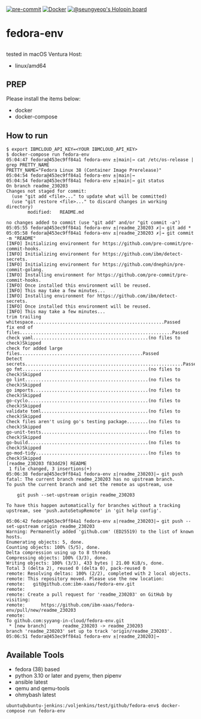 [![pre-commit](https://github.com/ibm-xaas/fedora-env/actions/workflows/pre-commit.yaml/badge.svg?branch=main)](https://github.com/ibm-xaas/fedora-env/actions/workflows/pre-commit.yaml)
[![Docker](https://github.com/ibm-xaas/fedora-env/actions/workflows/docker-publish.yml/badge.svg)](https://github.com/ibm-xaas/fedora-env/actions/workflows/docker-publish.yml)
[![@seungyeop's Holopin board](https://holopin.me/seungyeop)](https://holopin.io/@seungyeop)

# fedora-env
##
tested in macOS Ventura
Host:
- linux/amd64


## PREP

Please install the items below:
* docker
* docker-compose

## How to run
```
$ export IBMCLOUD_API_KEY=<YOUR IBMCLOUD_API_KEY>
$ docker-compose run fedora-env
05:04:47 fedora@453ec9ff84a1 fedora-env ±|main|→ cat /etc/os-release | grep PRETTY_NAME
PRETTY_NAME="Fedora Linux 38 (Container Image Prerelease)"
05:04:54 fedora@453ec9ff84a1 fedora-env ±|main|→
05:04:54 fedora@453ec9ff84a1 fedora-env ±|main|→ git status
On branch readme_230203
Changes not staged for commit:
  (use "git add <file>..." to update what will be committed)
  (use "git restore <file>..." to discard changes in working directory)
        modified:   README.md

no changes added to commit (use "git add" and/or "git commit -a")
05:05:55 fedora@453ec9ff84a1 fedora-env ±|readme_230203 ✗|→ git add *
05:05:58 fedora@453ec9ff84a1 fedora-env ±|readme_230203 ✗|→ git commit -m "README"
[INFO] Initializing environment for https://github.com/pre-commit/pre-commit-hooks.
[INFO] Initializing environment for https://github.com/ibm/detect-secrets.
[INFO] Initializing environment for https://github.com/dnephin/pre-commit-golang.
[INFO] Installing environment for https://github.com/pre-commit/pre-commit-hooks.
[INFO] Once installed this environment will be reused.
[INFO] This may take a few minutes...
[INFO] Installing environment for https://github.com/ibm/detect-secrets.
[INFO] Once installed this environment will be reused.
[INFO] This may take a few minutes...
trim trailing whitespace.................................................Passed
fix end of files.........................................................Passed
check yaml...........................................(no files to check)Skipped
check for added large files..............................................Passed
Detect secrets...........................................................Passed
go fmt...............................................(no files to check)Skipped
go lint..............................................(no files to check)Skipped
go imports...........................................(no files to check)Skipped
go-cyclo.............................................(no files to check)Skipped
validate toml........................................(no files to check)Skipped
Check files aren't using go's testing package........(no files to check)Skipped
go-unit-tests........................................(no files to check)Skipped
go-build.............................................(no files to check)Skipped
go-mod-tidy..........................................(no files to check)Skipped
[readme_230203 f83dd29] README
 1 file changed, 3 insertions(+)
05:06:38 fedora@453ec9ff84a1 fedora-env ±|readme_230203|→ git push
fatal: The current branch readme_230203 has no upstream branch.
To push the current branch and set the remote as upstream, use

    git push --set-upstream origin readme_230203

To have this happen automatically for branches without a tracking
upstream, see 'push.autoSetupRemote' in 'git help config'.

05:06:42 fedora@453ec9ff84a1 fedora-env ±|readme_230203|→ git push --set-upstream origin readme_230203
Warning: Permanently added 'github.com' (ED25519) to the list of known hosts.
Enumerating objects: 5, done.
Counting objects: 100% (5/5), done.
Delta compression using up to 8 threads
Compressing objects: 100% (3/3), done.
Writing objects: 100% (3/3), 433 bytes | 21.00 KiB/s, done.
Total 3 (delta 2), reused 0 (delta 0), pack-reused 0
remote: Resolving deltas: 100% (2/2), completed with 2 local objects.
remote: This repository moved. Please use the new location:
remote:   git@github.com:ibm-xaas/fedora-env.git
remote:
remote: Create a pull request for 'readme_230203' on GitHub by visiting:
remote:      https://github.com/ibm-xaas/fedora-env/pull/new/readme_230203
remote:
To github.com:syyang-in-cloud/fedora-env.git
 * [new branch]      readme_230203 -> readme_230203
branch 'readme_230203' set up to track 'origin/readme_230203'.
05:06:51 fedora@453ec9ff84a1 fedora-env ±|readme_230203|→
```
## Available Tools
* fedora (38) based
* python 3.10 or later and pyenv, then pipenv
* ansible latest
* qemu and qemu-tools
* ohmybash latest


```
ubuntu@ubuntu-jenkins:/voljenkins/test/github/fedora-env$ docker-compose run fedora-env
```
